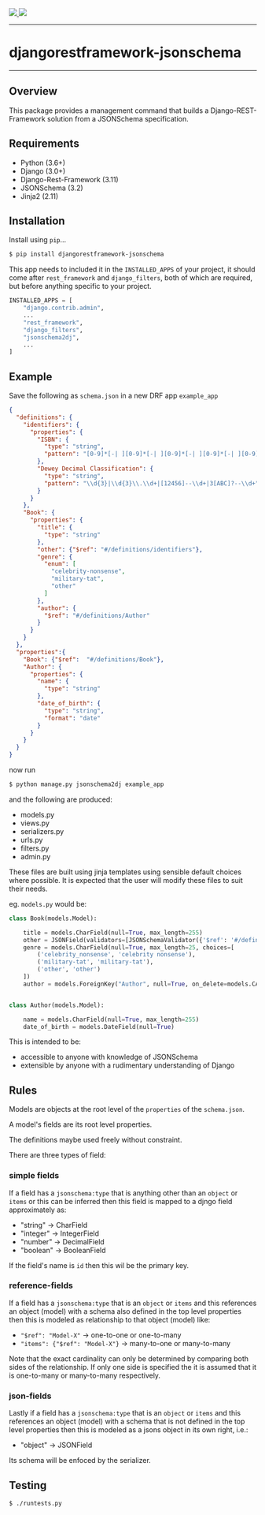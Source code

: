 <div class="badges">
    <a href="http://travis-ci.org/gecBurton/django-rest-framework-jsonschema">
        <img src="https://travis-ci.org/gecBurton/django-rest-framework-jsonschema.svg?branch=master">
    </a>
    <a href="https://pypi.python.org/pypi/djangorestframework-jsonschema">
        <img src="https://img.shields.io/pypi/v/djangorestframework-jsonschema.svg">
    </a>
</div>

---

# djangorestframework-jsonschema


---

## Overview

This package provides a management command that builds a 
Django-REST-Framework solution from a JSONSchema specification.

## Requirements

* Python (3.6+)
* Django (3.0+)
* Django-Rest-Framework (3.11)
* JSONSchema (3.2)
* Jinja2 (2.11)


## Installation

Install using `pip`...

```bash
$ pip install djangorestframework-jsonschema
```

This app needs to included it in the `INSTALLED_APPS` of your project, it should
come after `rest_framework` and `django_filters`, both of which are required,
but before anything specific to your project.

```python
INSTALLED_APPS = [
    "django.contrib.admin",
    ...
    "rest_framework",
    "django_filters",
    "jsonschema2dj",
    ...
]
```

## Example

Save the following as `schema.json` in a new DRF app `example_app`

```json
{
  "definitions": {
    "identifiers": {
      "properties": {
        "ISBN": {
          "type": "string",
          "pattern": "[0-9]*[-| ][0-9]*[-| ][0-9]*[-| ][0-9]*[-| ][0-9]*"
        },
        "Dewey Decimal Classification": {
          "type": "string",
          "pattern": "\\d{3}|\\d{3}\\.\\d+|[12456]--\\d+|3[ABC]?--\\d+"
        }
      }
    },
    "Book": {
      "properties": {
        "title": {
          "type": "string"
        },
        "other": {"$ref": "#/definitions/identifiers"},
        "genre": {
          "enum": [
            "celebrity-nonsense",
            "military-tat",
            "other"
          ]
        },
        "author": {
          "$ref": "#/definitions/Author"
        }
      }
    }
  },
  "properties":{
    "Book": {"$ref":  "#/definitions/Book"},
    "Author": {
      "properties": {
        "name": {
          "type": "string"
        },
        "date_of_birth": {
          "type": "string",
          "format": "date"
        }
      }
    }
  }
}
```

now run

```bash
$ python manage.py jsonschema2dj example_app
```

and the following are produced:

* models.py
* views.py
* serializers.py
* urls.py
* filters.py
* admin.py

These files are built using jinja templates using sensible default choices 
where possible. It is expected that the user will modify these files to suit their
needs.

eg. `models.py` would be:

```python
class Book(models.Model):

    title = models.CharField(null=True, max_length=255)
    other = JSONField(validators=[JSONSchemaValidator({'$ref': '#/definitions/identifiers'}, DEFINITIONS)])
    genre = models.CharField(null=True, max_length=25, choices=[
        ('celebrity_nonsense', 'celebrity nonsense'),
        ('military-tat', 'military-tat'),
        ('other', 'other')
    ])
    author = models.ForeignKey("Author", null=True, on_delete=models.CASCADE)


class Author(models.Model):

    name = models.CharField(null=True, max_length=255)
    date_of_birth = models.DateField(null=True)
```

This is intended to be:

* accessible to anyone with knowledge of JSONSchema
* extensible by anyone with a rudimentary understanding of Django


## Rules

Models are objects at the root level of the `properties` of the `schema.json`.

A model's fields are its root level properties.

The definitions maybe used freely without constraint.

There are three types of field:

### simple fields

If a field has a `jsonschema:type` that is anything other than an `object` or 
`items` or this can be inferred then this field is mapped to a djngo field 
approximately as:

* "string" -> CharField
* "integer" -> IntegerField
* "number" -> DecimalField
* "boolean" -> BooleanField

If the field's name is `id` then this wil be the primary key.

### reference-fields

If a field has a `jsonschema:type` that is an `object` or 
`items` and this references an object (model) with a schema also defined in the top level
properties then this is modeled as relationship to that object (model) like:

* `"$ref": "Model-X"` -> one-to-one or one-to-many
* `"items": {"$ref": "Model-X"}` -> many-to-one or many-to-many

Note that the exact cardinality can only be determined by comparing both sides of
the relationship. If only one side is specified the it is assumed that it is 
one-to-many or many-to-many respectively.

### json-fields

Lastly if a field has a `jsonschema:type` that is an `object` or 
`items` and this references an object (model) with a schema that is not 
defined in the top level properties then this is modeled as a jsons object 
in its own right, i.e.: 

* "object" -> JSONField

Its schema will be enfoced by the serializer.


## Testing

```bash
$ ./runtests.py
```

